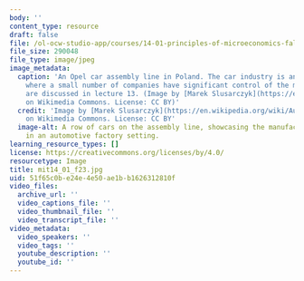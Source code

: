 ```yaml
---
body: ''
content_type: resource
draft: false
file: /ol-ocw-studio-app/courses/14-01-principles-of-microeconomics-fall-2023/mit14_01_f23.jpg
file_size: 290048
file_type: image/jpeg
image_metadata:
  caption: 'An Opel car assembly line in Poland. The car industry is an oligopoly,
    where a small number of companies have significant control of the market. Oligopolies
    are discussed in lecture 13. (Image by [Marek Slusarczyk](https://en.wikipedia.org/wiki/Automotive_industry#/media/File:002_Production_line_-_car_assembly_line_in_General_Motors_Manufacturing_Poland_-_Gliwice,_Poland.jpg)
    on Wikimedia Commons. License: CC BY)'
  credit: 'Image by [Marek Slusarczyk](https://en.wikipedia.org/wiki/Automotive_industry#/media/File:002_Production_line_-_car_assembly_line_in_General_Motors_Manufacturing_Poland_-_Gliwice,_Poland.jpg)
    on Wikimedia Commons. License: CC BY'
  image-alt: A row of cars on the assembly line, showcasing the manufacturing process
    in an automotive factory setting.
learning_resource_types: []
license: https://creativecommons.org/licenses/by/4.0/
resourcetype: Image
title: mit14_01_f23.jpg
uid: 51f65c0b-e24e-4e50-ae1b-b1626312810f
video_files:
  archive_url: ''
  video_captions_file: ''
  video_thumbnail_file: ''
  video_transcript_file: ''
video_metadata:
  video_speakers: ''
  video_tags: ''
  youtube_description: ''
  youtube_id: ''
---
```


